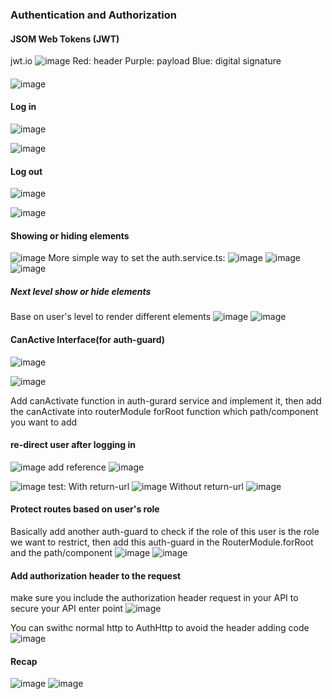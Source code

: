 ### Authentication and Authorization

#### JSOM Web Tokens (JWT)
jwt.io
![image](https://user-images.githubusercontent.com/26094307/97445421-3d587f80-18fb-11eb-9c61-eda3563735b0.png)
Red: header
Purple: payload
Blue: digital signature

#### 
![image](https://user-images.githubusercontent.com/26094307/97446086-fdde6300-18fb-11eb-86f5-acf44fccef63.png)

#### Log in
![image](https://user-images.githubusercontent.com/26094307/105737260-5cb37880-5efb-11eb-85c1-550cf51e25c9.png)

![image](https://user-images.githubusercontent.com/26094307/105737346-7359cf80-5efb-11eb-8add-6fc8ecbfbb11.png)

#### Log out
![image](https://user-images.githubusercontent.com/26094307/105737453-94222500-5efb-11eb-90cf-b6b90380e9fc.png)

![image](https://user-images.githubusercontent.com/26094307/105737493-a1d7aa80-5efb-11eb-98fa-70043cfd2042.png)

####  Showing or hiding elements
![image](https://user-images.githubusercontent.com/26094307/105737964-25919700-5efc-11eb-8005-f62f0d75e16f.png)
More simple way to set the auth.service.ts:
![image](https://user-images.githubusercontent.com/26094307/105738375-946ef000-5efc-11eb-97ba-c7ee507097f5.png)
![image](https://user-images.githubusercontent.com/26094307/105738392-99cc3a80-5efc-11eb-826b-1bf00f49c619.png)
![image](https://user-images.githubusercontent.com/26094307/105738434-a5b7fc80-5efc-11eb-8aba-227b3f09c105.png)

##### Next level show or hide elements
Base on user's level to render different elements
![image](https://user-images.githubusercontent.com/26094307/105738909-2840bc00-5efd-11eb-9b4f-7e1bbed84048.png)
![image](https://user-images.githubusercontent.com/26094307/105738952-3393e780-5efd-11eb-9411-681608c6fff6.png)

#### CanActive Interface(for auth-guard)
![image](https://user-images.githubusercontent.com/26094307/105740113-7904e480-5efe-11eb-9a73-633c73d3fb39.png)

![image](https://user-images.githubusercontent.com/26094307/105739683-fe3bc980-5efd-11eb-9314-cc4c7c63e01f.png)

Add canActivate function in auth-gurard service and implement it, then add the canActivate into routerModule forRoot function which path/component you want to add

#### re-direct user after logging in
![image](https://user-images.githubusercontent.com/26094307/105740889-414a6c80-5eff-11eb-9908-a1fe3310e720.png)
add reference
![image](https://user-images.githubusercontent.com/26094307/105740980-63dc8580-5eff-11eb-84fd-5abcc16dfb4a.png)

![image](https://user-images.githubusercontent.com/26094307/105740746-1c55f980-5eff-11eb-87a2-9a5da8d0b543.png)
test:
With return-url
![image](https://user-images.githubusercontent.com/26094307/105741317-c3d32c00-5eff-11eb-931e-410b07537e41.png)
Without return-url
![image](https://user-images.githubusercontent.com/26094307/105741359-cf265780-5eff-11eb-92bd-123609cff0c9.png)

#### Protect routes based on user's role
Basically add another auth-guard to check if the role of this user is the role we want to restrict, then add this auth-guard in the RouterModule.forRoot and the path/component
![image](https://user-images.githubusercontent.com/26094307/105742086-af436380-5f00-11eb-8eb1-82c73520ead1.png)
![image](https://user-images.githubusercontent.com/26094307/105741812-5b387f00-5f00-11eb-9f3e-662487da95ff.png)

#### Add authorization header to the request
make sure you include the authorization header request in your API to secure your API enter point
![image](https://user-images.githubusercontent.com/26094307/105742576-50321e80-5f01-11eb-87a3-bdd0965e3b08.png)

You can swithc normal http to AuthHttp to avoid the header adding code
![image](https://user-images.githubusercontent.com/26094307/105743011-d51d3800-5f01-11eb-8603-e7edde7b3375.png)

#### Recap
![image](https://user-images.githubusercontent.com/26094307/105743166-0138b900-5f02-11eb-9272-62fb7989fb15.png)
![image](https://user-images.githubusercontent.com/26094307/105743245-19103d00-5f02-11eb-9c6c-6768b0b24d07.png)


